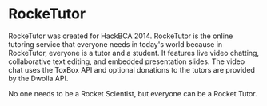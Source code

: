 RockeTutor
=======

RockeTutor was created for HackBCA 2014.
RockeTutor is the online tutoring service that everyone needs in today's world because in RockeTutor, everyone is a tutor and a student.
It features live video chatting, collaborative text editing, and embedded presentation slides. The video chat uses the ToxBox API and optional donations to the tutors are provided by the Dwolla API.

No one needs to be a Rocket Scientist, but everyone can be a Rocket Tutor.
